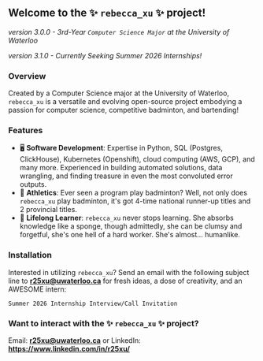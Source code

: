 ## Welcome to the ✨ `rebecca_xu` ✨ project!
*version 3.0.0 - 3rd-Year `Computer Science Major` at the University of Waterloo*

*version 3.1.0 - Currently Seeking Summer 2026 Internships!*

### Overview
Created by a Computer Science major at the University of Waterloo, `rebecca_xu` is a versatile and evolving open-source project embodying a passion for computer science, competitive badminton, and bartending!

### Features
- 🖥️ **Software Development**: Expertise in Python, SQL (Postgres, ClickHouse), Kubernetes (Openshift), cloud computing (AWS, GCP), and many more. Experienced in building automated solutions, data wrangling, and finding treasure in even the most convoluted error outputs.
- 🏸 **Athletics**: Ever seen a program play badminton? Well, not only does `rebecca_xu` play badminton, it's got 4-time national runner-up titles and 2 provincial titles.
- 🧠 **Lifelong Learner**: `rebecca_xu` never stops learning. She absorbs knowledge like a sponge, though admittedly, she can be clumsy and forgetful, she's one hell of a hard worker. She's almost... humanlike.

### Installation
Interested in utilizing `rebecca_xu`?
Send an email with the following subject line to **r25xu@uwaterloo.ca** for fresh ideas, a dose of creativity, and an AWESOME intern:
```
Summer 2026 Internship Interview/Call Invitation
```
### Want to interact with the ✨ `rebecca_xu` ✨ project?
Email: **r25xu@uwaterloo.ca** or LinkedIn: **https://www.linkedin.com/in/r25xu/**

<!--
**reebxu459/reebxu459** is a ✨ _special_ ✨ repository because its `README.md` (this file) appears on your GitHub profile.

Here are some ideas to get you started:

- 🔭 I’m currently working on ...
- 🌱 I’m currently learning ...
- 👯 I’m looking to collaborate on ...
- 🤔 I’m looking for help with ...
- 💬 Ask me about ...
- 📫 How to reach me: ...
- 😄 Pronouns: ...
- ⚡ Fun fact: ...
-->
